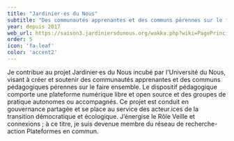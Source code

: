```yaml
---
title: "Jardinier·es du Nous"
subtitle: "Des communautés apprenantes et des communs pérennes sur le faire ensemble"
year: depuis 2017
web_url: https://saison3.jardiniersdunous.org/wakka.php?wiki=PagePrincipale
order: 5
icon: 'fa-leaf'
color: 'accent2'
---
```


Je contribue au projet Jardinier·es du Nous incubé par l'Université du Nous, visant à créer et soutenir des communautés apprenantes et des communs pédagogiques pérennes sur le faire ensemble. Le dispositif pédagogique comporte une plateforme numérique libre et open source et des groupes de pratique autonomes ou accompagnés. Ce projet est conduit en gouvernance partagée et se place au service des acteur.ices de la transition démocratique et écologique. J’énergise le Rôle Veille et connexions ; à ce titre, je suis devenue membre du réseau de recherche-action Plateformes en commun.
